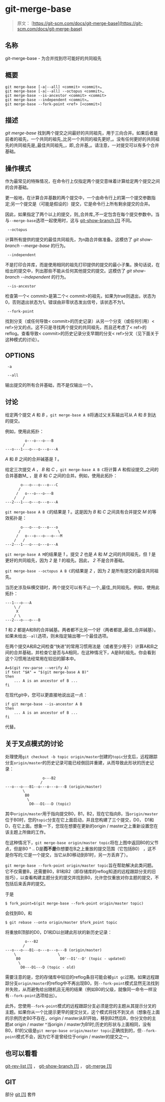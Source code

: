 # git-merge-base

> 原文： [https://git-scm.com/docs/git-merge-base](https://git-scm.com/docs/git-merge-base)

## 名称

git-merge-base - 为合并找到尽可能好的共同祖先

## 概要

```
git merge-base [-a|--all] <commit> <commit>…​
git merge-base [-a|--all] --octopus <commit>…​
git merge-base --is-ancestor <commit> <commit>
git merge-base --independent <commit>…​
git merge-base --fork-point <ref> [<commit>]
```

## 描述

_git merge-base_ 找到两个提交之间最好的共同祖先，用于三向合并。如果后者是前者的祖先，一个共同的祖先_比另一个共同的祖先更好_。没有任何更好的共同祖先的共同祖先是_最佳共同祖先_，即_合并基_。请注意，一对提交可以有多个合并基础。

## 操作模式

作为最常见的特殊情况，在命令行上仅指定两个提交意味着计算给定两个提交之间的合并基础。

更一般地，在计算合并基数的两个提交中，一个由命令行上的第一个提交参数指定;另一个提交是（可能是假设的）提交，它是命令行上所有剩余提交的合并。

因此，如果指定了两个以上的提交，则_合并库_不一定包含在每个提交参数中。当与`--merge-base`选项一起使用时，这与 [git-show-branch [1]](https://git-scm.com/docs/git-show-branch) 不同。

```
 --octopus 
```

计算所有提供的提交的最佳共同祖先，为n路合并做准备。这模仿了 _git show-branch --merge-base_ 的行为。

```
 --independent 
```

不是打印合并库，而是使用相同的祖先打印提供的提交的最小子集。换句话说，在给出的提交中，列出那些不能从任何其他提交的提交。这模仿了 _git show-branch --independent_ 的行为。

```
 --is-ancestor 
```

检查第一个&lt; commit&gt;是第二个&lt; commit&gt;的祖先，如果为true则退出，状态为0，否则退出状态为1。错误由非零状态发出信号，该状态不为1。

```
 --fork-point 
```

找到分支（或任何导致&lt; commit&gt;的历史记录）从另一个分支（或任何引用）&lt; ref&gt;分叉的点。这不只是寻找两个提交的共同祖先，而且还考虑了&lt; ref&gt;的reflog。查看导致&lt; commit&gt;的历史记录分支早期的分支&lt; ref&gt;分叉（见下面关于这种模式的讨论）。

## OPTIONS

```
 -a 
```

```
 --all 
```

输出提交的所有合并基础，而不是仅输出一个。

## 讨论

给定两个提交 _A_ 和 _B_ ，`git merge-base A B`将通过父关系输出可从 _A_ 和 _B_ 到达的提交。

例如，使用此拓扑：

```
         o---o---o---B
        /
---o---1---o---o---o---A
```

_A_ 和 _B_ 之间的合并碱基是 _1_ 。

给定三次提交 _A_ ， _B_ 和 _C_ ，`git merge-base A B C`将计算 _A_ 和假设提交_之间的合并基数M_ ，是 _B_ 和 _C_ 之间的合并。例如，使用此拓扑：

```
       o---o---o---o---C
      /
     /   o---o---o---B
    /   /
---2---1---o---o---o---A
```

`git merge-base A B C`的结果是 _1_ 。这是因为 _B_ 和 _C_ 之间具有合并提交 _M_ 的等效拓扑是：

```
       o---o---o---o---o
      /                 \
     /   o---o---o---o---M
    /   /
---2---1---o---o---o---A
```

`git merge-base A M`的结果是 _1_ 。提交 _2_ 也是 _A_ 和 _M_ 之间的共同祖先，但 _1_ 是更好的共同祖先，因为 _2_ 是 _1_ 的祖先。因此， _2_ 不是合并基础。

`git merge-base --octopus A B C`的结果是 _2_ ，因为 _2_ 是所有提交的最佳共同祖先。

当历史涉及纵横交错时，两个提交可以有不止一个_最佳_共同祖先。例如，使用此拓扑：

```
---1---o---A
    \ /
     X
    / \
---2---o---o---B
```

_1_ 和 _2_ 都是A和B的合并碱基。两者都不比另一个好（两者都是_最佳_合并碱基）。如果未给出`--all`选项，则未指定输出哪一个最佳选项。

在两个提交A和B之间检查“快进”的常用习惯用法是（或者至少用于）计算A和B之间的合并基础，并检查它是否与A相同，在这种情况下，A是B的祖先。你会看到这个习惯用法经常用在较旧的脚本中。

```
A=$(git rev-parse --verify A)
if test "$A" = "$(git merge-base A B)"
then
	... A is an ancestor of B ...
fi
```

在现代git中，您可以更直接地说出这一点：

```
if git merge-base --is-ancestor A B
then
	... A is an ancestor of B ...
fi
```

代替。

## 关于叉点模式的讨论

处理使用`git checkout -b topic origin/master`创建的`topic`分支后，远程跟踪分支`origin/master`的历史记录可能已经倒回并重建，从而导致此形状的历史记录：

```
                 o---B2
                /
---o---o---B1--o---o---o---B (origin/master)
        \
         B0
          \
           D0---D1---D (topic)
```

其中`origin/master`用于指向提交B0，B1，B2，现在它指向B，当`origin/master`位于B0时，您的`topic`分支在它上面启动，并且您构建了三个提交，D0， D1和D，在它上面。想象一下，您现在想要在更新的origin / master之上重新设置您在该主题上所做的工作。

在这种情况下，`git merge-base origin/master topic`将在上图中返回B0的父节点，但是B0 ^ .. D是**而不是**你想要在B之上重放的提交范围（它包括B0） ，这不是你写的;它是一个提交，当它从B0移动到B1时，另一方丢弃了）。

`git merge-base --fork-point origin/master topic`旨在帮助解决此类问题。它不仅需要B，还需要B0，B1和B2（即存储库的reflog知道的远程跟踪分支的旧技巧），以查看构建主题分支的提交并找到B0，允许您仅重放对你主题的提交，不包括后来丢弃的提交。

于是

```
$ fork_point=$(git merge-base --fork-point origin/master topic)
```

会找到B0，和

```
$ git rebase --onto origin/master $fork_point topic
```

将重放B顶部的D0，D1和D以创建此形状的新历史记录：

```
		 o---B2
		/
---o---o---B1--o---o---o---B (origin/master)
	\                   \
	 B0                  D0'--D1'--D' (topic - updated)
	  \
	   D0---D1---D (topic - old)
```

需要注意的是，您的存储库中较旧的reflog条目可能会被`git gc`过期。如果远程跟踪分支`origin/master`的reflog中不再出现B0，则`--fork-point`模式显然无法找到并失败，从而避免给出随机且无用的结果（例如B0的父级，就像同一命令一样没有`--fork-point`选项给出）。

此外，您使用`--fork-point`模式的远程跟踪分支必须是您的主题从其提示分叉的主题。如果你从一个比提示更早的提交分叉，这个模式将找不到叉点（想象在上面的示例历史B0不存在，origin / master从B1开始，移到B2然后B，你分叉你的主题at origin / master ^当origin / master为B1时;历史的形状与上面相同，没有B0，B1的父级是`git merge-base origin/master topic`正确找到的，但`--fork-point`模式不会，因为它不是曾经位于origin / master的提交之一。

## 也可以看看

[git-rev-list [1]](https://git-scm.com/docs/git-rev-list) ， [git-show-branch [1]](https://git-scm.com/docs/git-show-branch) ， [git-merge [1]](https://git-scm.com/docs/git-merge)

## GIT

部分 [git [1]](https://git-scm.com/docs/git) 套件